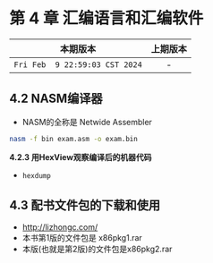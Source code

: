 # 第 4 章 汇编语言和汇编软件

|本期版本|上期版本|
|:---:|:---:|
|`Fri Feb  9 22:59:03 CST 2024`| -

## 4.2 NASM编译器

* NASM的全称是 Netwide Assembler

```bash
nasm -f bin exam.asm -o exam.bin
```

**4.2.3 用HexView观察编译后的机器代码**

* `hexdump`

## 4.3 配书文件包的下载和使用

* <http://lizhongc.com/>
* 本书第1版的文件包是 x86pkg1.rar
* 本版(也就是第2版)的文件包是x86pkg2.rar